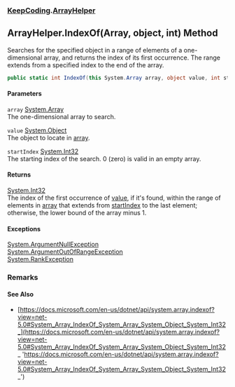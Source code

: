 ### [KeepCoding](KeepCoding.md 'KeepCoding').[ArrayHelper](KeepCoding_ArrayHelper.md 'KeepCoding.ArrayHelper')
## ArrayHelper.IndexOf(Array, object, int) Method
Searches for the specified object in a range of elements of a one-dimensional array, and returns the index of its first occurrence. The range extends from a specified index to the end of the array.  
```csharp
public static int IndexOf(this System.Array array, object value, int startIndex);
```
#### Parameters
<a name='KeepCoding_ArrayHelper_IndexOf(System_Array_object_int)_array'></a>
`array` [System.Array](https://docs.microsoft.com/en-us/dotnet/api/System.Array 'System.Array')  
The one-dimensional array to search.
  
<a name='KeepCoding_ArrayHelper_IndexOf(System_Array_object_int)_value'></a>
`value` [System.Object](https://docs.microsoft.com/en-us/dotnet/api/System.Object 'System.Object')  
The object to locate in [array](KeepCoding_ArrayHelper_IndexOf(System_Array_object_int).md#KeepCoding_ArrayHelper_IndexOf(System_Array_object_int)_array 'KeepCoding.ArrayHelper.IndexOf(System.Array, object, int).array').
  
<a name='KeepCoding_ArrayHelper_IndexOf(System_Array_object_int)_startIndex'></a>
`startIndex` [System.Int32](https://docs.microsoft.com/en-us/dotnet/api/System.Int32 'System.Int32')  
The starting index of the search. 0 (zero) is valid in an empty array.
  
#### Returns
[System.Int32](https://docs.microsoft.com/en-us/dotnet/api/System.Int32 'System.Int32')  
The index of the first occurrence of [value](KeepCoding_ArrayHelper_IndexOf(System_Array_object_int).md#KeepCoding_ArrayHelper_IndexOf(System_Array_object_int)_value 'KeepCoding.ArrayHelper.IndexOf(System.Array, object, int).value'), if it's found, within the range of elements in [array](KeepCoding_ArrayHelper_IndexOf(System_Array_object_int).md#KeepCoding_ArrayHelper_IndexOf(System_Array_object_int)_array 'KeepCoding.ArrayHelper.IndexOf(System.Array, object, int).array') that extends from [startIndex](KeepCoding_ArrayHelper_IndexOf(System_Array_object_int).md#KeepCoding_ArrayHelper_IndexOf(System_Array_object_int)_startIndex 'KeepCoding.ArrayHelper.IndexOf(System.Array, object, int).startIndex') to the last element; otherwise, the lower bound of the array minus 1.
#### Exceptions
[System.ArgumentNullException](https://docs.microsoft.com/en-us/dotnet/api/System.ArgumentNullException 'System.ArgumentNullException')  
[System.ArgumentOutOfRangeException](https://docs.microsoft.com/en-us/dotnet/api/System.ArgumentOutOfRangeException 'System.ArgumentOutOfRangeException')  
[System.RankException](https://docs.microsoft.com/en-us/dotnet/api/System.RankException 'System.RankException')  
### Remarks
#### See Also
- [https://docs.microsoft.com/en-us/dotnet/api/system.array.indexof?view=net-5.0#System_Array_IndexOf_System_Array_System_Object_System_Int32_](https://docs.microsoft.com/en-us/dotnet/api/system.array.indexof?view=net-5.0#System_Array_IndexOf_System_Array_System_Object_System_Int32_ 'https://docs.microsoft.com/en-us/dotnet/api/system.array.indexof?view=net-5.0#System_Array_IndexOf_System_Array_System_Object_System_Int32_')
